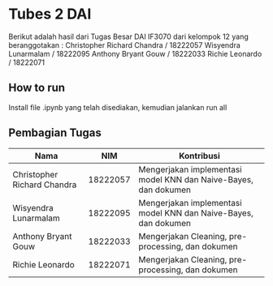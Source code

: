 
# Tubes 2 DAI

Berikut adalah hasil dari Tugas Besar DAI IF3070 dari kelompok 12 yang beranggotakan : 
Christopher Richard Chandra / 18222057
Wisyendra Lunarmalam / 18222095
Anthony Bryant Gouw / 18222033
Richie Leonardo / 18222071




## How to run

Install file .ipynb yang telah disediakan, kemudian jalankan run all


## Pembagian Tugas

| Nama                      | NIM       | Kontribusi                                    |
|---------------------------|-----------|----------------------------------------------|
| Christopher Richard Chandra | 18222057 | Mengerjakan implementasi model KNN dan Naive-Bayes, dan dokumen|
| Wisyendra Lunarmalam      | 18222095  | Mengerjakan implementasi model KNN dan Naive-Bayes, dan dokumen |
| Anthony Bryant Gouw       | 18222033  | Mengerjakan Cleaning, pre-processing, dan dokumen |
| Richie Leonardo           | 18222071  | Mengerjakan Cleaning, pre-processing, dan dokumen |



